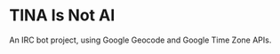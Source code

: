 TINA Is Not AI
==============

An IRC bot project, using Google Geocode and Google Time Zone APIs.

